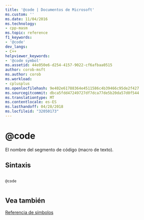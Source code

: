 ```yaml
---
title: '@code | Documentos de Microsoft'
ms.custom: ''
ms.date: 11/04/2016
ms.technology:
- cpp-masm
ms.topic: reference
f1_keywords:
- '@code'
dev_langs:
- C++
helpviewer_keywords:
- '@code symbol'
ms.assetid: 44e050e6-d254-4157-9022-cf6afbaa0515
author: corob-msft
ms.author: corob
ms.workload:
- cplusplus
ms.openlocfilehash: 9e402e61788364e4511586c4b39466c95de2f427
ms.sourcegitcommit: dbca5fdd47249727df7dca77de5b20da57d0f544
ms.translationtype: MT
ms.contentlocale: es-ES
ms.lasthandoff: 04/28/2018
ms.locfileid: "32050173"
---
```

# <a name="code"></a>@code
El nombre del segmento de código (macro de texto).  
  
## <a name="syntax"></a>Sintaxis  
  
```  
  
@code  
  
```  
  
## <a name="see-also"></a>Vea también  
 [Referencia de símbolos](../../assembler/masm/symbols-reference.md)